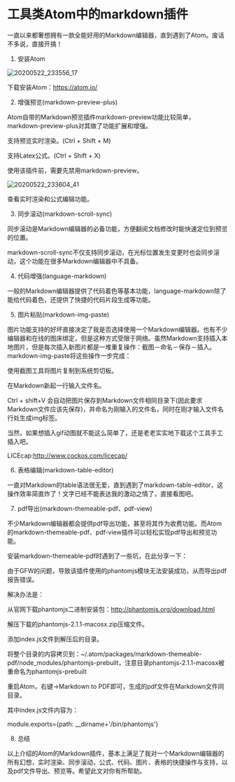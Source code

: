 # 工具类Atom中的markdown插件

一直以来都奢想拥有一款全能好用的Markdown编辑器，直到遇到了Atom。废话不多说，直接开搞！

1. 安装Atom

![20200522_233556_17](image/20200522_233556_17.png)

下载安装Atom：https://atom.io/


2. 增强预览(markdown-preview-plus)

Atom自带的Markdown预览插件markdown-preview功能比较简单，markdown-preview-plus对其做了功能扩展和增强。

支持预览实时渲染。(Ctrl + Shift + M)

支持Latex公式。(Ctrl + Shift + X)

使用该插件前，需要先禁用markdown-preview。

![20200522_233604_41](image/20200522_233604_41.png)

查看实时渲染和公式编辑功能。


3. 同步滚动(markdown-scroll-sync)

同步滚动是Markdown编辑器的必备功能，方便翻阅文档修改时能快速定位到预览的位置。

markdown-scroll-sync不仅支持同步滚动，在光标位置发生变更时也会同步滚动，这个功能在很多Markdown编辑器中不具备。


4. 代码增强(language-markdown)

一般的Markdown编辑器提供了代码着色等基本功能，language-markdown除了能给代码着色，还提供了快捷的代码片段生成等功能。


5. 图片粘贴(markdown-img-paste)

图片功能支持的好坏直接决定了我是否选择使用一个Markdown编辑器。也有不少编辑器和在线的图床绑定，但是这种方式受限于网络。虽然Markdown支持插入本地图片，但是每次插入新图片都是一堆重复操作：截图－命名－保存－插入。markdown-img-paste将这些操作一步完成：

使用截图工具将图片复制到系统剪切板。

在Markdown新起一行输入文件名。

Ctrl + shift+V 会自动把图片保存到Markdown文件相同目录下(因此要求Markdown文件应该先保存)，并命名为刚输入的文件名，同时在刚才输入文件名行处生成img标签。


当然，如果想插入gif动图就不能这么简单了，还是老老实实地下载这个工具手工插入吧。

LICEcap:http://www.cockos.com/licecap/

6. 表格编辑(markdown-table-editor)

一直对Markdown的table语法很无爱，直到遇到了markdown-table-editor，这操作效率简直炸了！文字已经不能表达我的激动之情了，直接看图吧。


7. pdf导出(markdown-themeable-pdf、pdf-view)

不少Markdown编辑器都会提供pdf导出功能，甚至将其作为收费功能。而Atom的markdown-themeable-pdf、pdf-view插件可以轻松实现pdf导出和预览功能。


安装markdown-themeable-pdf时遇到了一些坑，在此分享一下：

由于GFW的问题，导致该插件使用的phantomjs模块无法安装成功，从而导出pdf报告错误。


解决办法是：

从官网下载phantomjs二进制安装包：http://phantomjs.org/download.html

解压下载的phantomjs-2.1.1-macosx.zip压缩文件。

添加index.js文件到解压后的目录。

将整个目录的内容拷贝到：~/.atom/packages/markdown-themeable-pdf/node_modules/phantomjs-prebuilt，注意目录phantomjs-2.1.1-macosx被重命名为phantomjs-prebuilt

重启Atom，右键->Markdown to PDF即可，生成的pdf文件在Markdown文件同目录。

其中index.js文件内容为：

module.exports={path: __dirname+'/bin/phantomjs'}

8. 总结

以上介绍的Atom的Markdown插件，基本上满足了我对一个Markdown编辑器的所有幻想，实时渲染、同步滚动，公式、代码、图片、表格的快捷操作与支持，以及pdf文件导出、预览等。希望此文对你有所帮助。
